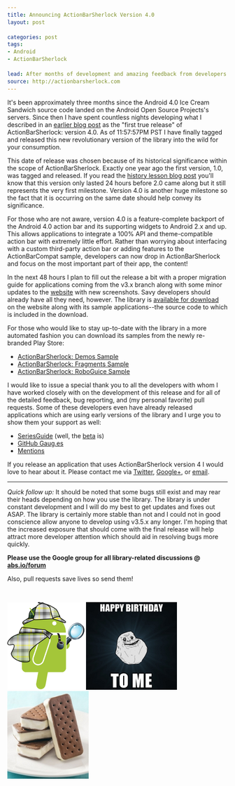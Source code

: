 ```yaml
---
title: Announcing ActionBarSherlock Version 4.0
layout: post

categories: post
tags:
- Android
- ActionBarSherlock

lead: After months of development and amazing feedback from developers the first official release of version 4 is available.
source: http://actionbarsherlock.com
---
```


It's been approximately three months since the Android 4.0 Ice Cream Sandwich source code landed on the Android Open Source Projects's servers. Since then I have spent countless nights developing what I described in an [earlier blog post][1] as the "first true release" of ActionBarSherlock: version 4.0. As of 11:57:57PM PST I have finally tagged and released this new revolutionary version of the library into the wild for your consumption.

This date of release was chosen because of its historical significance within the scope of ActionBarSherlock. Exactly one year ago the first version, 1.0, was tagged and released. If you read the [history lesson blog post][3] you'll know that this version only lasted 24 hours before 2.0 came along but it still represents the very first milestone. Version 4.0 is another huge milestone so the fact that it is occurring on the same date should help convey its significance.

For those who are not aware, version 4.0 is a feature-complete backport of the Android 4.0 action bar and its supporting widgets to Android 2.x and up. This allows applications to integrate a 100% API and theme-compatible action bar with extremely little effort. Rather than worrying about interfacing with a custom third-party action bar or adding features to the ActionBarCompat sample, developers can now drop in ActionBarSherlock and focus on the most important part of their app, the content!

In the next 48 hours I plan to fill out the release a bit with a proper migration guide for applications coming from the v3.x branch along with some minor updates to the [website][4] with new screenshots. Savy developers should already have all they need, however. The library is [available for download][5] on the website along with its sample applications--the source code to which is included in the download.

For those who would like to stay up-to-date with the library in a more automated fashion you can download its samples from the newly re-branded Play Store:

 * [ActionBarSherlock: Demos Sample][9]
 * [ActionBarSherlock: Fragments Sample][10]
 * [ActionBarSherlock: RoboGuice Sample][11]

I would like to issue a special thank you to all the developers with whom I have worked closely with on the development of this release and for all of the detailed feedback, bug reporting, and (my personal favorite) pull requests. Some of these developers even have already released applications which are using early versions of the library and I urge you to show them your support as well:

 * [SeriesGuide][12] (well, the [beta][13] is)
 * [GitHub Gaug.es][14]
 * [Mentions][15]

If you release an application that uses ActionBarSherlock version 4 I would love to hear about it. Please contact me via [Twitter][6], [Google+][7], or [email][8].

-----

*Quick follow up:* It should be noted that some bugs still exist and may rear their heads depending on how you use the library. The library is under constant development and I will do my best to get updates and fixes out ASAP. The library is certainly more stable than not and I could not in good conscience allow anyone to develop using v3.5.x any longer. I'm hoping that the increased exposure that should come with the final release will help attract more developer attention which should aid in resolving bugs more quickly.

**Please use the Google group for all library-related discussions @ [abs.io/forum][18]**

Also, pull requests save lives so send them!

&nbsp;

![ActionBarSherlock Logo][16] ![Happy Birthday to me!][2] ![Ice Cream Sandwich][17]




 [1]: /actionbarsherlock-a-love-story-part-1
 [2]: /static/post-image/forever-alone-birthday.jpg
 [3]: /actionbarsherlock-a-love-story-part-2
 [4]: http://actionbarsherlock.com/
 [5]: http://actionbarsherlock.com/download.html
 [6]: http://twitter.com/JakeWharton
 [7]: http://profiles.google.com/jakewharton
 [8]: mailto:jakewharton@gmail.com
 [9]: https://play.google.com/store/apps/details?id=com.actionbarsherlock.sample.demos
 [10]: https://play.google.com/store/apps/details?id=com.actionbarsherlock.sample.fragments
 [11]: https://play.google.com/store/apps/details?id=com.actionbarsherlock.sample.roboguice
 [12]: https://play.google.com/store/apps/details?id=com.battlelancer.seriesguide
 [13]: https://play.google.com/store/apps/details?id=com.battlelancer.seriesguide.beta
 [14]: https://play.google.com/store/apps/details?id=com.github.mobile.gauges
 [15]: https://play.google.com/store/apps/details?id=com.androiduipatterns.mentionobserver
 [16]: /static/post-image/actionbarsherlock-logo.png
 [17]: /static/post-image/android-ice-cream-sandwich.jpg
 [18]: http://abs.io/forum